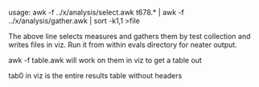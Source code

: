 usage:
awk -f ../x/analysis/select.awk t678.* | awk -f ../x/analysis/gather.awk | sort -k1,1 >file

The above line selects measures and gathers them by test collection
and writes files in viz. Run it from within evals directory for neater
output.

awk -f table.awk will work on them in viz to get a table out

tab0 in viz is the entire results table without headers